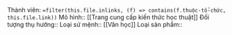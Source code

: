 Thành viên: `=filter(this.file.inlinks, (f) => contains(f.thuộc-tổ-chức, this.file.link))`
Mô hình:: [[Trang cung cấp kiến thức học thuật]]
Đối tượng thụ hưởng::
Loại sứ mệnh:: [[Văn học]]
Loại sản phẩm::
